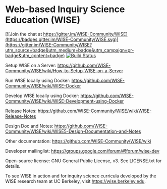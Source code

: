 Web-based Inquiry Science Education (WISE) 
====

[![Join the chat at https://gitter.im/WISE-Community/WISE](https://badges.gitter.im/WISE-Community/WISE.svg)](https://gitter.im/WISE-Community/WISE?utm_source=badge&utm_medium=badge&utm_campaign=pr-badge&utm_content=badge)
[![Build Status](https://travis-ci.org/WISE-Community/WISE.svg?branch=master)](https://travis-ci.org/WISE-Community/WISE)

Setup WISE on a Server: https://github.com/WISE-Community/WISE/wiki/How-to-Setup-WISE-on-a-Server

Run WISE locally using Docker: https://github.com/WISE-Community/WISE/wiki/WISE-Docker

Develop WISE locally using Docker: https://github.com/WISE-Community/WISE/wiki/WISE-Development-using-Docker

Release Notes: https://github.com/WISE-Community/WISE/wiki/WISE-Release-Notes
 
Design Doc and Notes: https://github.com/WISE-Community/WISE/wiki/WISE5-Design-Documentation-and-Notes

Other documentation: https://github.com/WISE-Community/WISE/wiki

Developer mailinglist: https://groups.google.com/forum/#!forum/wise-dev

Open-source license: GNU General Public License, v3.  See LICENSE.txt for details.

To see WISE in action and for inquiry science curricula developed by the WISE research team at UC Berkeley, visit https://wise.berkeley.edu.

